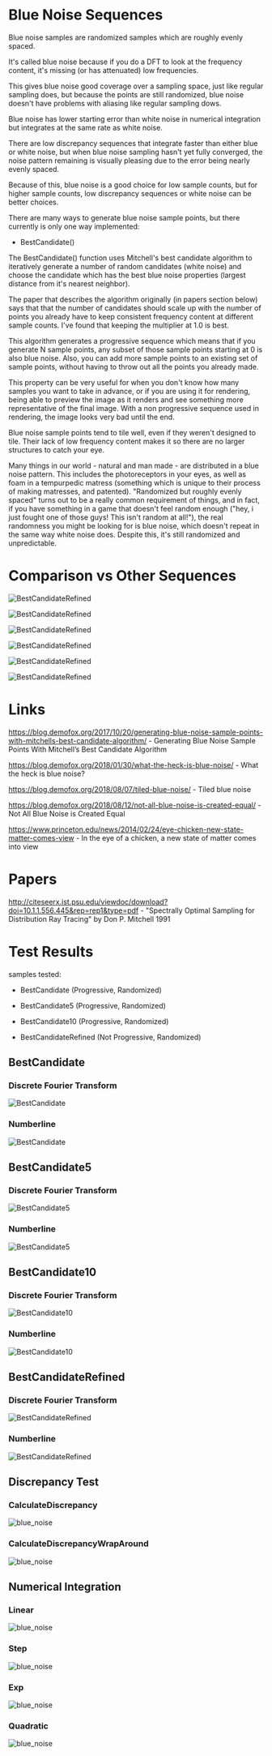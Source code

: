 # Blue Noise Sequences
Blue noise samples are randomized samples which are roughly evenly spaced.

It's called blue noise because if you do a DFT to look at the frequency content, it's missing (or has attenuated) low frequencies.

This gives blue noise good coverage over a sampling space, just like regular sampling does, but because the points are still randomized, blue noise doesn't have problems with aliasing like regular sampling dows.

Blue noise has lower starting error than white noise in numerical integration but integrates at the same rate as white noise.

There are low discrepancy sequences that integrate faster than either blue or white noise, but when blue noise sampling hasn't yet fully converged, the noise pattern remaining is visually pleasing due to the error being nearly evenly spaced.

Because of this, blue noise is a good choice for low sample counts, but for higher sample counts, low discrepancy sequences or white noise can be better choices.

There are many ways to generate blue noise sample points, but there currently is only one way implemented:
* BestCandidate()

The BestCandidate() function uses Mitchell's best candidate algorithm to iteratively generate a number of random candidates (white noise) and choose the candidate which has the best blue noise properties (largest distance from it's nearest neighbor).

The paper that describes the algorithm originally (in papers section below) says that that the number of candidates should scale up with the number of points you already have to keep consistent frequency content at different sample counts.  I've found that keeping the multiplier at 1.0 is best.

This algorithm generates a progressive sequence which means that if you generate N sample points, any subset of those sample points starting at 0 is also blue noise.  Also, you can add more sample points to an existing set of sample points, without having to throw out all the points you already made.

This property can be very useful for when you don't know how many samples you want to take in advance, or if you are using it for rendering, being able to preview the image as it renders and see something more representative of the final image.  With a non progressive sequence used in rendering, the image looks very bad until the end.

Blue noise sample points tend to tile well, even if they weren't designed to tile.  Their lack of low frequency content makes it so there are no larger structures to catch your eye.

Many things in our world - natural and man made - are distributed in a blue noise pattern.  This includes the photoreceptors in your eyes, as well as foam in a tempurpedic matress (something which is unique to their process of making matresses, and patented).  "Randomized but roughly evenly spaced" turns out to be a really common requirement of things, and in fact, if you have something in a game that doesn't feel random enough ("hey, i just fought one of those guys! This isn't random at all!"), the real randomness you might be looking for is blue noise, which doesn't repeat in the same way white noise does.  Despite this, it's still randomized and unpredictable.

# Comparison vs Other Sequences

![BestCandidateRefined](../../../_1d/samples/blue_noise/Doc_CalculateDiscrepancy.png)  
![BestCandidateRefined](../../../_1d/samples/blue_noise/Doc_CalculateDiscrepancyWrapAround.png)  
![BestCandidateRefined](../../../_1d/samples/blue_noise/Doc_Exp.png)  
![BestCandidateRefined](../../../_1d/samples/blue_noise/Doc_Linear.png)  
![BestCandidateRefined](../../../_1d/samples/blue_noise/Doc_Quadratic.png)  
![BestCandidateRefined](../../../_1d/samples/blue_noise/Doc_Step.png)  

# Links

https://blog.demofox.org/2017/10/20/generating-blue-noise-sample-points-with-mitchells-best-candidate-algorithm/ - Generating Blue Noise Sample Points With Mitchell’s Best Candidate Algorithm  
https://blog.demofox.org/2018/01/30/what-the-heck-is-blue-noise/ - What the heck is blue noise?  
https://blog.demofox.org/2018/08/07/tiled-blue-noise/ - Tiled blue noise  
https://blog.demofox.org/2018/08/12/not-all-blue-noise-is-created-equal/ - Not All Blue Noise is Created Equal  
https://www.princeton.edu/news/2014/02/24/eye-chicken-new-state-matter-comes-view - In the eye of a chicken, a new state of matter comes into view  

# Papers

http://citeseerx.ist.psu.edu/viewdoc/download?doi=10.1.1.556.445&rep=rep1&type=pdf - "Spectrally Optimal Sampling for Distribution Ray Tracing" by Don P. Mitchell 1991
# Test Results
 samples tested:
* BestCandidate (Progressive, Randomized)
* BestCandidate5 (Progressive, Randomized)
* BestCandidate10 (Progressive, Randomized)
* BestCandidateRefined (Not Progressive, Randomized)
## BestCandidate
### Discrete Fourier Transform
![BestCandidate](../../../_1d/samples/blue_noise/DFT_BestCandidate.png)  
### Numberline
![BestCandidate](../../../_1d/samples/blue_noise/MakeNumberline_BestCandidate.png)  
## BestCandidate5
### Discrete Fourier Transform
![BestCandidate5](../../../_1d/samples/blue_noise/DFT_BestCandidate5.png)  
### Numberline
![BestCandidate5](../../../_1d/samples/blue_noise/MakeNumberline_BestCandidate5.png)  
## BestCandidate10
### Discrete Fourier Transform
![BestCandidate10](../../../_1d/samples/blue_noise/DFT_BestCandidate10.png)  
### Numberline
![BestCandidate10](../../../_1d/samples/blue_noise/MakeNumberline_BestCandidate10.png)  
## BestCandidateRefined
### Discrete Fourier Transform
![BestCandidateRefined](../../../_1d/samples/blue_noise/DFT_BestCandidateRefined.png)  
### Numberline
![BestCandidateRefined](../../../_1d/samples/blue_noise/MakeNumberline_BestCandidateRefined.png)  
## Discrepancy Test
### CalculateDiscrepancy
![blue_noise](../../../_1d/samples/blue_noise/CalculateDiscrepancy.png)  
### CalculateDiscrepancyWrapAround
![blue_noise](../../../_1d/samples/blue_noise/CalculateDiscrepancyWrapAround.png)  
## Numerical Integration
### Linear
![blue_noise](../../../_1d/samples/blue_noise/Linear.png)  
### Step
![blue_noise](../../../_1d/samples/blue_noise/Step.png)  
### Exp
![blue_noise](../../../_1d/samples/blue_noise/Exp.png)  
### Quadratic
![blue_noise](../../../_1d/samples/blue_noise/Quadratic.png)  
